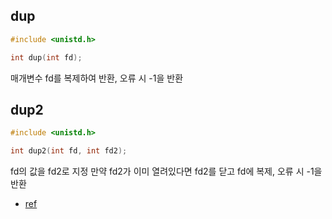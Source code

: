## dup
```c
#include <unistd.h>

int dup(int fd);
```

매개변수 fd를 복제하여 반환, 오류 시 -1을 반환
## dup2
```c
#include <unistd.h>

int dup2(int fd, int fd2);
```

fd의 값을 fd2로 지정
만약 fd2가 이미 열려있다면 fd2를 닫고 fd에 복제, 오류 시 -1을 반환

- [ref](https://reakwon.tistory.com/104)